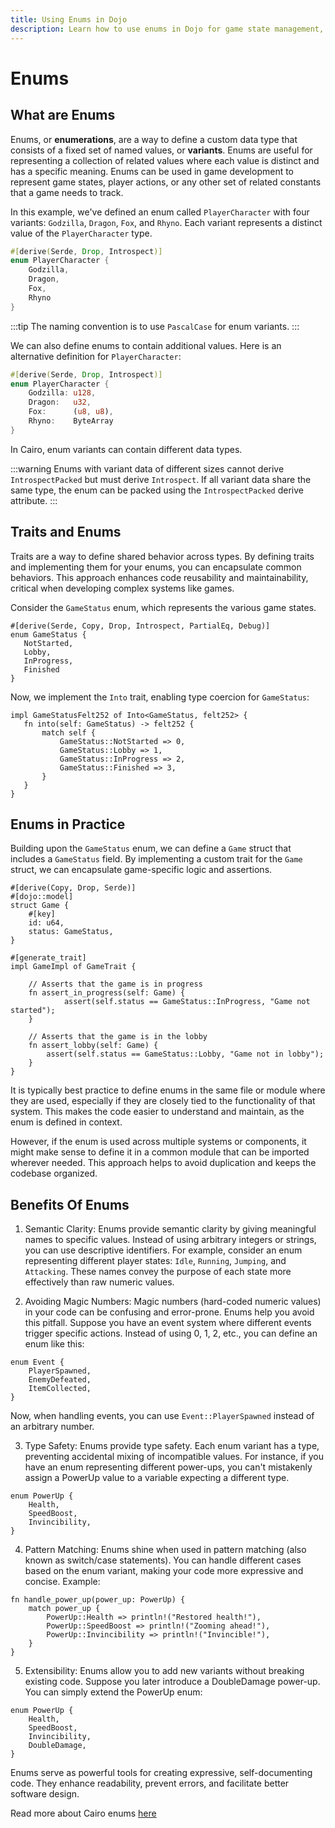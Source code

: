 ```yaml
---
title: Using Enums in Dojo
description: Learn how to use enums in Dojo for game state management, including trait implementations and best practices.
---
```


# Enums

## What are Enums

Enums, or **enumerations**, are a way to define a custom data type that consists of a fixed set of named values, or **variants**.
Enums are useful for representing a collection of related values where each value is distinct and has a specific meaning.
Enums can be used in game development to represent game states, player actions, or any other set of related constants that a game needs to track.

In this example, we've defined an enum called `PlayerCharacter` with four variants: `Godzilla`, `Dragon`, `Fox`, and `Rhyno`.
Each variant represents a distinct value of the `PlayerCharacter` type.

```rust
#[derive(Serde, Drop, Introspect)]
enum PlayerCharacter {
    Godzilla,
    Dragon,
    Fox,
    Rhyno
}
```

:::tip
The naming convention is to use `PascalCase` for enum variants.
:::

We can also define enums to contain additional values.
Here is an alternative definition for `PlayerCharacter`:

```rust
#[derive(Serde, Drop, Introspect)]
enum PlayerCharacter {
    Godzilla: u128,
    Dragon:   u32,
    Fox:      (u8, u8),
    Rhyno:    ByteArray
}
```

In Cairo, enum variants can contain different data types.

:::warning
Enums with variant data of different sizes cannot derive `IntrospectPacked` but must derive `Introspect`.
If all variant data share the same type, the enum can be packed using the `IntrospectPacked` derive attribute.
:::

## Traits and Enums

Traits are a way to define shared behavior across types.
By defining traits and implementing them for your enums, you can encapsulate common behaviors.
This approach enhances code reusability and maintainability, critical when developing complex systems like games.

Consider the `GameStatus` enum, which represents the various game states.

```cairo
#[derive(Serde, Copy, Drop, Introspect, PartialEq, Debug)]
enum GameStatus {
   NotStarted,
   Lobby,
   InProgress,
   Finished
}
```

Now, we implement the `Into` trait, enabling type coercion for `GameStatus`:

```cairo
impl GameStatusFelt252 of Into<GameStatus, felt252> {
   fn into(self: GameStatus) -> felt252 {
       match self {
           GameStatus::NotStarted => 0,
           GameStatus::Lobby => 1,
           GameStatus::InProgress => 2,
           GameStatus::Finished => 3,
       }
   }
}
```

## Enums in Practice

Building upon the `GameStatus` enum, we can define a `Game` struct that includes a `GameStatus` field. By implementing a custom trait for the `Game` struct, we can encapsulate game-specific logic and assertions.

```cairo
#[derive(Copy, Drop, Serde)]
#[dojo::model]
struct Game {
    #[key]
    id: u64,
    status: GameStatus,
}

#[generate_trait]
impl GameImpl of GameTrait {

    // Asserts that the game is in progress
    fn assert_in_progress(self: Game) {
            assert(self.status == GameStatus::InProgress, "Game not started");
    }

    // Asserts that the game is in the lobby
    fn assert_lobby(self: Game) {
        assert(self.status == GameStatus::Lobby, "Game not in lobby");
    }
}
```

It is typically best practice to define enums in the same file or module where they are used, especially if they are closely tied to the functionality of that system.
This makes the code easier to understand and maintain, as the enum is defined in context.

However, if the enum is used across multiple systems or components, it might make sense to define it in a common module that can be imported wherever needed.
This approach helps to avoid duplication and keeps the codebase organized.

## Benefits Of Enums

1. Semantic Clarity:
   Enums provide semantic clarity by giving meaningful names to specific values.
   Instead of using arbitrary integers or strings, you can use descriptive identifiers.
   For example, consider an enum representing different player states: `Idle`, `Running`, `Jumping`, and `Attacking`.
   These names convey the purpose of each state more effectively than raw numeric values.

2. Avoiding Magic Numbers:
   Magic numbers (hard-coded numeric values) in your code can be confusing and error-prone.
   Enums help you avoid this pitfall.
   Suppose you have an event system where different events trigger specific actions.
   Instead of using 0, 1, 2, etc., you can define an enum like this:

```cairo
enum Event {
    PlayerSpawned,
    EnemyDefeated,
    ItemCollected,
}
```

Now, when handling events, you can use `Event::PlayerSpawned` instead of an arbitrary number.

3. Type Safety:
   Enums provide type safety. Each enum variant has a type, preventing accidental mixing of incompatible values.
   For instance, if you have an enum representing different power-ups, you can't mistakenly assign a PowerUp value to a variable expecting a different type.

```cairo
enum PowerUp {
    Health,
    SpeedBoost,
    Invincibility,
}
```

4. Pattern Matching:
   Enums shine when used in pattern matching (also known as switch/case statements).
   You can handle different cases based on the enum variant, making your code more expressive and concise.
   Example:

```cairo
fn handle_power_up(power_up: PowerUp) {
    match power_up {
        PowerUp::Health => println!("Restored health!"),
        PowerUp::SpeedBoost => println!("Zooming ahead!"),
        PowerUp::Invincibility => println!("Invincible!"),
    }
}

```

5. Extensibility:
   Enums allow you to add new variants without breaking existing code.
   Suppose you later introduce a DoubleDamage power-up. You can simply extend the PowerUp enum:

```cairo
enum PowerUp {
    Health,
    SpeedBoost,
    Invincibility,
    DoubleDamage,
}
```

Enums serve as powerful tools for creating expressive, self-documenting code. They enhance readability, prevent errors, and facilitate better software design.

Read more about Cairo enums [here](https://book.cairo-lang.org/ch06-00-enums-and-pattern-matching.html)
